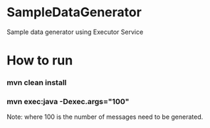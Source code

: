 # SampleDataGenerator
Sample data generator using Executor Service

# How to run
### mvn clean install
### mvn exec:java -Dexec.args="100"

Note: where 100 is the number of messages need to be generated.
